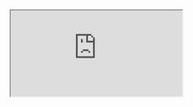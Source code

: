 <iframe src="https://codesandbox.io/embed/dawn-bush-z4kgg?fontsize=18&hidenavigation=1&module=%2Fsrc%2FRooks.js&theme=dark&editorsize=60"
    style={{
        width: "100%",
        height: 500,
        border: 0,
        borderRadius: 4,
        overflow: "hidden"
    }}
     title="dawn-bush-z4kgg"
     allow="accelerometer; ambient-light-sensor; camera; encrypted-media; geolocation; gyroscope; hid; microphone; midi; payment; usb; vr; xr-spatial-tracking"
     sandbox="allow-forms allow-modals allow-popups allow-presentation allow-same-origin allow-scripts"
></iframe>
